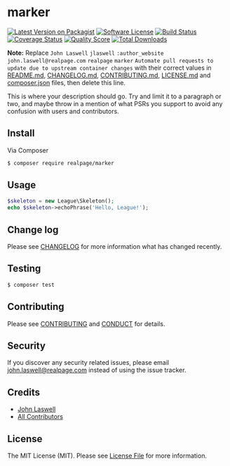 # marker

[![Latest Version on Packagist][ico-version]][link-packagist]
[![Software License][ico-license]](LICENSE.md)
[![Build Status][ico-travis]][link-travis]
[![Coverage Status][ico-scrutinizer]][link-scrutinizer]
[![Quality Score][ico-code-quality]][link-code-quality]
[![Total Downloads][ico-downloads]][link-downloads]

**Note:** Replace ```John Laswell``` ```jlaswell``` ```:author_website``` ```john.laswell@realpage.com``` ```realpage``` ```marker``` ```Automate pull requests to update due to upstream container changes``` with their correct values in [README.md](README.md), [CHANGELOG.md](CHANGELOG.md), [CONTRIBUTING.md](CONTRIBUTING.md), [LICENSE.md](LICENSE.md) and [composer.json](composer.json) files, then delete this line.

This is where your description should go. Try and limit it to a paragraph or two, and maybe throw in a mention of what
PSRs you support to avoid any confusion with users and contributors.

## Install

Via Composer

``` bash
$ composer require realpage/marker
```

## Usage

``` php
$skeleton = new League\Skeleton();
echo $skeleton->echoPhrase('Hello, League!');
```

## Change log

Please see [CHANGELOG](CHANGELOG.md) for more information what has changed recently.

## Testing

``` bash
$ composer test
```

## Contributing

Please see [CONTRIBUTING](CONTRIBUTING.md) and [CONDUCT](CONDUCT.md) for details.

## Security

If you discover any security related issues, please email john.laswell@realpage.com instead of using the issue tracker.

## Credits

- [John Laswell][link-author]
- [All Contributors][link-contributors]

## License

The MIT License (MIT). Please see [License File](LICENSE.md) for more information.

[ico-version]: https://img.shields.io/packagist/v/realpage/marker.svg?style=flat-square
[ico-license]: https://img.shields.io/badge/license-MIT-brightgreen.svg?style=flat-square
[ico-travis]: https://img.shields.io/travis/realpage/marker/master.svg?style=flat-square
[ico-scrutinizer]: https://img.shields.io/scrutinizer/coverage/g/realpage/marker.svg?style=flat-square
[ico-code-quality]: https://img.shields.io/scrutinizer/g/realpage/marker.svg?style=flat-square
[ico-downloads]: https://img.shields.io/packagist/dt/realpage/marker.svg?style=flat-square

[link-packagist]: https://packagist.org/packages/realpage/marker
[link-travis]: https://travis-ci.org/realpage/marker
[link-scrutinizer]: https://scrutinizer-ci.com/g/realpage/marker/code-structure
[link-code-quality]: https://scrutinizer-ci.com/g/realpage/marker
[link-downloads]: https://packagist.org/packages/realpage/marker
[link-author]: https://github.com/jlaswell
[link-contributors]: ../../contributors
